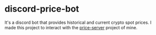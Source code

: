 # discord-price-bot

It's a discord bot that provides historical and current crypto spot prices.
I made this project to interact with the [price-server](https://github.com/briandidthat/price-server) project of mine.